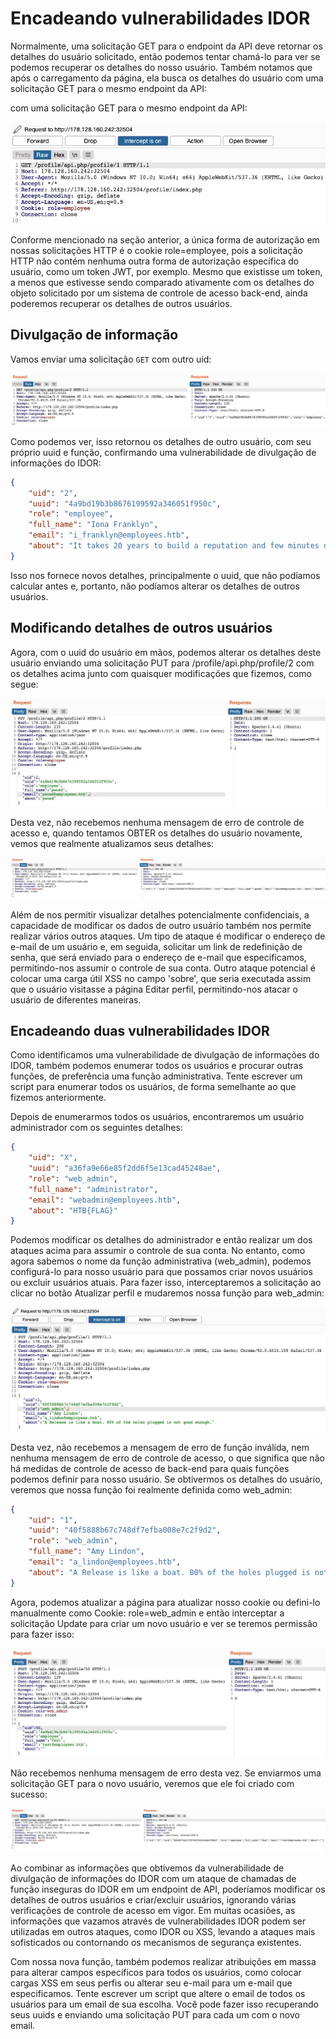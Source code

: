 # Encadeando vulnerabilidades IDOR

Normalmente, uma solicitação GET para o endpoint da API deve retornar os detalhes do usuário solicitado, então podemos tentar chamá-lo para ver se podemos recuperar os detalhes do nosso usuário. Também notamos que após o carregamento da página, ela busca os detalhes do usuário com uma solicitação GET para o mesmo endpoint da API:

com uma solicitação GET para o mesmo endpoint da API:

![alt text](web_attacks_idor_get_api.jpg)

Conforme mencionado na seção anterior, a única forma de autorização em nossas solicitações HTTP é o cookie role=employee, pois a solicitação HTTP não contém nenhuma outra forma de autorização específica do usuário, como um token JWT, por exemplo. Mesmo que existisse um token, a menos que estivesse sendo comparado ativamente com os detalhes do objeto solicitado por um sistema de controle de acesso back-end, ainda poderemos recuperar os detalhes de outros usuários.

## Divulgação de informação


Vamos enviar uma solicitação ``GET`` com outro uid:

![alt text](web_attacks_idor_get_another_user.jpg)

Como podemos ver, isso retornou os detalhes de outro usuário, com seu próprio uuid e função, confirmando uma vulnerabilidade de divulgação de informações do IDOR:

```json
{
    "uid": "2",
    "uuid": "4a9bd19b3b8676199592a346051f950c",
    "role": "employee",
    "full_name": "Iona Franklyn",
    "email": "i_franklyn@employees.htb",
    "about": "It takes 20 years to build a reputation and few minutes of cyber-incident to ruin it."
}
```

Isso nos fornece novos detalhes, principalmente o uuid, que não podíamos calcular antes e, portanto, não podíamos alterar os detalhes de outros usuários.

## Modificando detalhes de outros usuários

Agora, com o uuid do usuário em mãos, podemos alterar os detalhes deste usuário enviando uma solicitação PUT para /profile/api.php/profile/2 com os detalhes acima junto com quaisquer modificações que fizemos, como segue:

![alt text](web_attacks_idor_modify_another_user.jpg)

Desta vez, não recebemos nenhuma mensagem de erro de controle de acesso e, quando tentamos OBTER os detalhes do usuário novamente, vemos que realmente atualizamos seus detalhes:

![alt text](web_attacks_idor_new_another_user_details.jpg)

Além de nos permitir visualizar detalhes potencialmente confidenciais, a capacidade de modificar os dados de outro usuário também nos permite realizar vários outros ataques. Um tipo de ataque é modificar o endereço de e-mail de um usuário e, em seguida, solicitar um link de redefinição de senha, que será enviado para o endereço de e-mail que especificamos, permitindo-nos assumir o controle de sua conta. Outro ataque potencial é colocar uma carga útil XSS no campo 'sobre', que seria executada assim que o usuário visitasse a página Editar perfil, permitindo-nos atacar o usuário de diferentes maneiras.

## Encadeando duas vulnerabilidades IDOR

Como identificamos uma vulnerabilidade de divulgação de informações do IDOR, também podemos enumerar todos os usuários e procurar outras funções, de preferência uma função administrativa. Tente escrever um script para enumerar todos os usuários, de forma semelhante ao que fizemos anteriormente.

Depois de enumerarmos todos os usuários, encontraremos um usuário administrador com os seguintes detalhes:

```json
{
    "uid": "X",
    "uuid": "a36fa9e66e85f2dd6f5e13cad45248ae",
    "role": "web_admin",
    "full_name": "administrator",
    "email": "webadmin@employees.htb",
    "about": "HTB{FLAG}"
}
```

Podemos modificar os detalhes do administrador e então realizar um dos ataques acima para assumir o controle de sua conta. No entanto, como agora sabemos o nome da função administrativa (web_admin), podemos configurá-lo para nosso usuário para que possamos criar novos usuários ou excluir usuários atuais. Para fazer isso, interceptaremos a solicitação ao clicar no botão Atualizar perfil e mudaremos nossa função para web_admin:

![alt text](web_attacks_idor_modify_our_role.jpg)

Desta vez, não recebemos a mensagem de erro de função inválida, nem nenhuma mensagem de erro de controle de acesso, o que significa que não há medidas de controle de acesso de back-end para quais funções podemos definir para nosso usuário. Se obtivermos os detalhes do usuário, veremos que nossa função foi realmente definida como web_admin:

```json
{
    "uid": "1",
    "uuid": "40f5888b67c748df7efba008e7c2f9d2",
    "role": "web_admin",
    "full_name": "Amy Lindon",
    "email": "a_lindon@employees.htb",
    "about": "A Release is like a boat. 80% of the holes plugged is not good enough."
}
```

Agora, podemos atualizar a página para atualizar nosso cookie ou defini-lo manualmente como Cookie: role=web_admin e então interceptar a solicitação Update para criar um novo usuário e ver se teremos permissão para fazer isso:

![alt text](web_attacks_idor_create_new_user_2.jpg)

Não recebemos nenhuma mensagem de erro desta vez. Se enviarmos uma solicitação GET para o novo usuário, veremos que ele foi criado com sucesso:

![alt text](web_attacks_idor_get_new_user.jpg)

Ao combinar as informações que obtivemos da vulnerabilidade de divulgação de informações do IDOR com um ataque de chamadas de função inseguras do IDOR em um endpoint de API, poderíamos modificar os detalhes de outros usuários e criar/excluir usuários, ignorando várias verificações de controle de acesso em vigor. Em muitas ocasiões, as informações que vazamos através de vulnerabilidades IDOR podem ser utilizadas em outros ataques, como IDOR ou XSS, levando a ataques mais sofisticados ou contornando os mecanismos de segurança existentes.

Com nossa nova função, também podemos realizar atribuições em massa para alterar campos específicos para todos os usuários, como colocar cargas XSS em seus perfis ou alterar seu e-mail para um e-mail que especificamos. Tente escrever um script que altere o email de todos os usuários para um email de sua escolha. Você pode fazer isso recuperando seus uuids e enviando uma solicitação PUT para cada um com o novo email.
